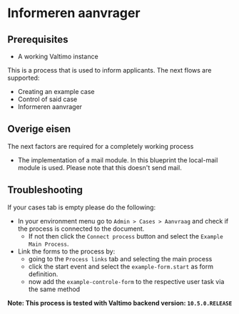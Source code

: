 # Informeren aanvrager
## Prerequisites
- A working Valtimo instance

This is a process that is used to inform applicants. The next flows are supported:
- Creating an example case
- Control of said case
- Informeren aanvrager

## Overige eisen
The next factors are required for a completely working process
- The implementation of a mail module. In this blueprint the local-mail module is used. Please note that this doesn't send mail.

## Troubleshooting
If your cases tab is empty please do the following:
- In your environment menu go to ``Admin > Cases > Aanvraag`` and check if the process is connected to the document.
  - If not then click the `Connect process` button and select the `Example Main Process`.
- Link the forms to the process by:
  - going to the `Process links` tab and selecting the main process
  - click the start event and select the `example-form.start` as form definition.
  - now add the `example-controle-form` to the respective user task via the same method


**Note:
This process is tested with Valtimo backend version: `10.5.0.RELEASE`**
